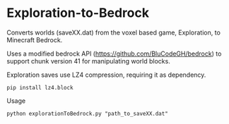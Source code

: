 # Exploration-to-Bedrock
Converts worlds (saveXX.dat) from the voxel based game, Exploration, to Minecraft Bedrock.

Uses a modified bedrock API (https://github.com/BluCodeGH/bedrock) to support chunk version 41 for manipulating world blocks.

Exploration saves use LZ4 compression, requiring it as dependency.
```
pip install lz4.block
```
Usage
```
python explorationToBedrock.py "path_to_saveXX.dat"
```
